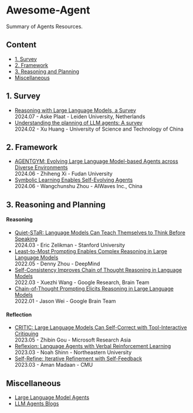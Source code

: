 # Awesome-Agent
Summary of Agents Resources.

## Content

- [1. Survey](#1-survey)
- [2. Framework](#2-framework)
- [3. Reasoning and Planning](#3-reasoning-and-planning)
- [Miscellaneous](#miscellaneous)
  
## 1. Survey
- [Reasoning with Large Language Models, a Survey](https://arxiv.org/abs/2407.11511v1)  
  2024.07 - Aske Plaat - Leiden University, Netherlands  
- [Understanding the planning of LLM agents: A survey](https://arxiv.org/abs/2402.02716)  
  2024.02 - Xu Huang - University of Science and Technology of China
  
## 2. Framework
- [AGENTGYM: Evolving Large Language Model-based Agents across Diverse Environments](https://arxiv.org/abs/2406.04151)  
  2024.06 - Zhiheng Xi - Fudan University  
- [Symbolic Learning Enables Self-Evolving Agents](https://arxiv.org/abs/2406.18532)  
  2024.06 - Wangchunshu Zhou - AIWaves Inc., China

## 3. Reasoning and Planning
#### Reasoning
- [Quiet-STaR: Language Models Can Teach Themselves to Think Before Speaking](https://arxiv.org/abs/2403.09629)  
  2024.03 - Eric Zelikman - Stanford University  
- [Least-to-Most Prompting Enables Complex Reasoning in Large Language Models](https://arxiv.org/abs/2205.10625)  
  2022.05 - Denny Zhou - DeepMind
- [Self-Consistency Improves Chain of Thought Reasoning in Language Models](https://arxiv.org/abs/2203.11171)  
  2022.03 - Xuezhi Wang - Google Research, Brain Team  
- [Chain-of-Thought Prompting Elicits Reasoning in Large Language Models](https://arxiv.org/abs/2201.11903)  
  2022.01 - Jason Wei - Google Brain Team  

#### Reflection
- [CRITIC: Large Language Models Can Self-Correct with Tool-Interactive Critiquing](https://arxiv.org/abs/2305.11738)  
  2023.05 - Zhibin Gou - Microsoft Research Asia  
- [Reflexion: Language Agents with Verbal Reinforcement Learning](https://arxiv.org/abs/2303.11366)  
  2023.03 - Noah Shinn - Northeastern University  
- [Self-Refine: Iterative Refinement with Self-Feedback](https://arxiv.org/abs/2303.17651)  
  2023.03 - Aman Madaan - CMU  

## Miscellaneous
- [Large Language Model Agents](https://llmagents-learning.org/f24)
- [LLM Agents Blogs](https://juejin.cn/user/1398234521286557/posts)
